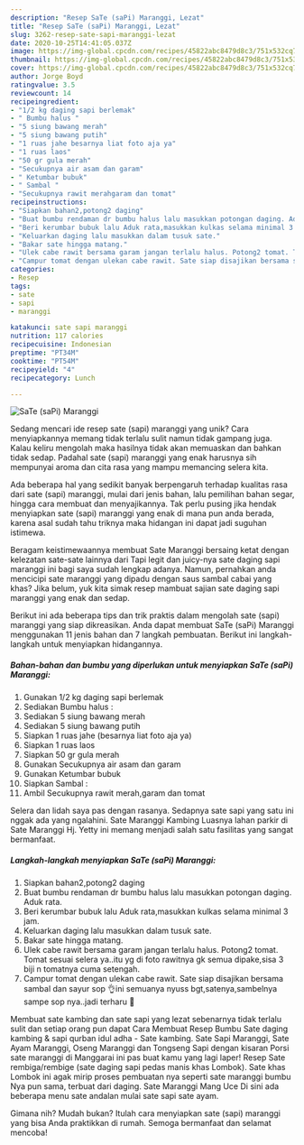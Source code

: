```yaml
---
description: "Resep SaTe (saPi) Maranggi, Lezat"
title: "Resep SaTe (saPi) Maranggi, Lezat"
slug: 3262-resep-sate-sapi-maranggi-lezat
date: 2020-10-25T14:41:05.037Z
image: https://img-global.cpcdn.com/recipes/45822abc8479d8c3/751x532cq70/sate-sapi-maranggi-foto-resep-utama.jpg
thumbnail: https://img-global.cpcdn.com/recipes/45822abc8479d8c3/751x532cq70/sate-sapi-maranggi-foto-resep-utama.jpg
cover: https://img-global.cpcdn.com/recipes/45822abc8479d8c3/751x532cq70/sate-sapi-maranggi-foto-resep-utama.jpg
author: Jorge Boyd
ratingvalue: 3.5
reviewcount: 14
recipeingredient:
- "1/2 kg daging sapi berlemak"
- " Bumbu halus "
- "5 siung bawang merah"
- "5 siung bawang putih"
- "1 ruas jahe besarnya liat foto aja ya"
- "1 ruas laos"
- "50 gr gula merah"
- "Secukupnya air asam dan garam"
- " Ketumbar bubuk"
- " Sambal "
- "Secukupnya rawit merahgaram dan tomat"
recipeinstructions:
- "Siapkan bahan2,potong2 daging"
- "Buat bumbu rendaman dr bumbu halus lalu masukkan potongan daging. Aduk rata."
- "Beri kerumbar bubuk lalu Aduk rata,masukkan kulkas selama minimal 3 jam."
- "Keluarkan daging lalu masukkan dalam tusuk sate."
- "Bakar sate hingga matang."
- "Ulek cabe rawit bersama garam jangan terlalu halus. Potong2 tomat. Tomat sesuai selera ya..itu yg di foto rawitnya gk semua dipake,sisa 3 biji n tomatnya cuma setengah."
- "Campur tomat dengan ulekan cabe rawit. Sate siap disajikan bersama sambal dan sayur sop 👌ini semuanya nyuss bgt,satenya,sambelnya sampe sop nya..jadi terharu 🙈"
categories:
- Resep
tags:
- sate
- sapi
- maranggi

katakunci: sate sapi maranggi 
nutrition: 117 calories
recipecuisine: Indonesian
preptime: "PT34M"
cooktime: "PT54M"
recipeyield: "4"
recipecategory: Lunch

---
```



![SaTe (saPi) Maranggi](https://img-global.cpcdn.com/recipes/45822abc8479d8c3/751x532cq70/sate-sapi-maranggi-foto-resep-utama.jpg)

Sedang mencari ide resep sate (sapi) maranggi yang unik? Cara menyiapkannya memang tidak terlalu sulit namun tidak gampang juga. Kalau keliru mengolah maka hasilnya tidak akan memuaskan dan bahkan tidak sedap. Padahal sate (sapi) maranggi yang enak harusnya sih mempunyai aroma dan cita rasa yang mampu memancing selera kita.

Ada beberapa hal yang sedikit banyak berpengaruh terhadap kualitas rasa dari sate (sapi) maranggi, mulai dari jenis bahan, lalu pemilihan bahan segar, hingga cara membuat dan menyajikannya. Tak perlu pusing jika hendak menyiapkan sate (sapi) maranggi yang enak di mana pun anda berada, karena asal sudah tahu triknya maka hidangan ini dapat jadi suguhan istimewa.

Beragam keistimewaannya membuat Sate Maranggi bersaing ketat dengan kelezatan sate-sate lainnya dari Tapi legit dan juicy-nya sate daging sapi maranggi ini bagi saya sudah lengkap adanya. Namun, pernahkan anda mencicipi sate maranggi yang dipadu dengan saus sambal cabai yang khas? Jika belum, yuk kita simak resep mambuat sajian sate daging sapi maranggi yang enak dan sedap.


Berikut ini ada beberapa tips dan trik praktis dalam mengolah sate (sapi) maranggi yang siap dikreasikan. Anda dapat membuat SaTe (saPi) Maranggi menggunakan 11 jenis bahan dan 7 langkah pembuatan. Berikut ini langkah-langkah untuk menyiapkan hidangannya.

<!--inarticleads1-->

##### Bahan-bahan dan bumbu yang diperlukan untuk menyiapkan SaTe (saPi) Maranggi:

1. Gunakan 1/2 kg daging sapi berlemak
1. Sediakan  Bumbu halus :
1. Sediakan 5 siung bawang merah
1. Sediakan 5 siung bawang putih
1. Siapkan 1 ruas jahe (besarnya liat foto aja ya)
1. Siapkan 1 ruas laos
1. Siapkan 50 gr gula merah
1. Gunakan Secukupnya air asam dan garam
1. Gunakan  Ketumbar bubuk
1. Siapkan  Sambal :
1. Ambil Secukupnya rawit merah,garam dan tomat


Selera dan lidah saya pas dengan rasanya. Sedapnya sate sapi yang satu ini nggak ada yang ngalahini. Sate Maranggi Kambing Luasnya lahan parkir di Sate Maranggi Hj. Yetty ini memang menjadi salah satu fasilitas yang sangat bermanfaat. 

<!--inarticleads2-->

##### Langkah-langkah menyiapkan SaTe (saPi) Maranggi:

1. Siapkan bahan2,potong2 daging
1. Buat bumbu rendaman dr bumbu halus lalu masukkan potongan daging. Aduk rata.
1. Beri kerumbar bubuk lalu Aduk rata,masukkan kulkas selama minimal 3 jam.
1. Keluarkan daging lalu masukkan dalam tusuk sate.
1. Bakar sate hingga matang.
1. Ulek cabe rawit bersama garam jangan terlalu halus. Potong2 tomat. Tomat sesuai selera ya..itu yg di foto rawitnya gk semua dipake,sisa 3 biji n tomatnya cuma setengah.
1. Campur tomat dengan ulekan cabe rawit. Sate siap disajikan bersama sambal dan sayur sop 👌ini semuanya nyuss bgt,satenya,sambelnya sampe sop nya..jadi terharu 🙈


Membuat sate kambing dan sate sapi yang lezat sebenarnya tidak terlalu sulit dan setiap orang pun dapat Cara Membuat Resep Bumbu Sate daging kambing &amp; sapi qurban idul adha - Sate kambing. Sate Sapi Maranggi, Sate Ayam Maranggi, Oseng Maranggi dan Tongseng Sapi dengan kisaran Porsi sate maranggi di Manggarai ini pas buat kamu yang lagi laper! Resep Sate rembiga/rembige (sate daging sapi pedas manis khas Lombok). Sate khas Lombok ini agak mirip proses pembuatan nya seperti sate maranggi bumbu Nya pun sama, terbuat dari daging. Sate Maranggi Mang Uce Di sini ada beberapa menu sate andalan mulai sate sapi sate ayam. 

Gimana nih? Mudah bukan? Itulah cara menyiapkan sate (sapi) maranggi yang bisa Anda praktikkan di rumah. Semoga bermanfaat dan selamat mencoba!

